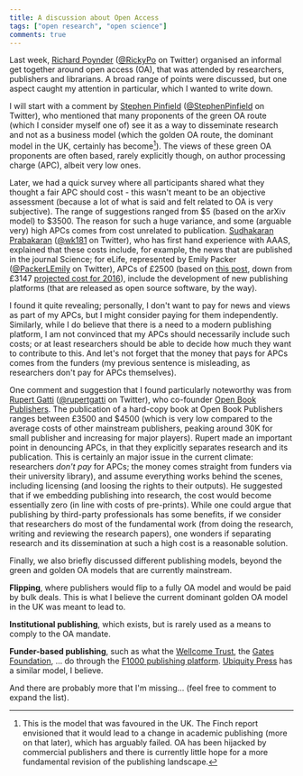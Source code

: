 ```yaml
---
title: A discussion about Open Access
tags: ["open research", "open science"]
comments: true
---
```



Last week, [Richard Poynder](http://richardpoynder.co.uk/)
([@RickyPo](https://twitter.com/RickyPo) on Twitter) organised an
informal get together around open access (OA), that was attended by
researchers, publishers and librarians. A broad range of points were
discussed, but one aspect caught my attention in particular, which I
wanted to write down.

I will start with a comment
by [Stephen Pinfield](https://www.sheffield.ac.uk/is/staff/pinfield)
([@StephenPinfield](https://twitter.com/StephenPinfield) on Twitter),
who mentioned that many proponents of the green OA route (which I
consider myself one of) see it as a way to disseminate research and
not as a business model (which the golden OA route, the dominant model
in the UK, certainly has become[^1]). The views of these green OA
proponents are often based, rarely explicitly though, on author
processing charge (APC), albeit very low ones.

[^1]: This is the model that was favoured in the UK. The Finch report envisioned that it would lead to a change in academic publishing (more on that later), which has arguably failed. OA has been hijacked by commercial publishers and there is currently little hope for a more fundamental revision of the publishing landscape.

Later, we had a quick survey where all participants shared what they
thought a fair APC should cost - this wasn't meant to be an objective
assessment (because a lot of what is said and felt related to OA is
very subjective). The range of suggestions ranged from $5 (based on
the arXiv model) to $3500. The reason for such a huge variance, and
some (arguable very) high APCs comes from cost unrelated to
publication. [Sudhakaran Prabakaran](https://www.gen.cam.ac.uk/directory/sudhakaran-prabakaran) ([@wk181](https://twitter.com/wk181) on
Twitter), who has first hand experience with AAAS, explained that
these costs include, for example, the news that are published in the
journal Science; for eLife, represented by Emily Packer
([@PackerLEmily](https://twitter.com/PackerLEmily) on Twitter), APCs
of £2500 (based
on
[this post](https://elifesciences.org/inside-elife/b6365b76/setting-a-fee-for-publication),
down from
£3147
[projected cost for 2016](https://elifesciences.org/inside-elife/a058ec77/what-it-costs-to-publish)),
include the development of new publishing platforms (that are released
as open source software, by the way).

I found it quite revealing; personally, I don't want to pay for news
and views as part of my APCs, but I might consider paying for them
independently. Similarly, while I do believe that there is a need to a
modern publishing platform, I am not convinced that my APCs should
necessarily include such costs; or at least researchers should be able
to decide how much they want to contribute to this. And let's not
forget that the money that pays for APCs comes from the funders (my
previous sentence is misleading, as researchers don't pay for APCs
themselves).

One comment and suggestion that I found particularly noteworthy was
from [Rupert Gatti](http://www.econ.cam.ac.uk/people/cto/jrjg1)
([@rupertgatti](https://twitter.com/rupertgatti) on Twitter), who
co-founder
[Open Book Publishers](https://www.openbookpublishers.com/). The
publication of a hard-copy book at Open Book Publishers ranges between
£3500 and $4500 (which is very low compared to the average costs of
other mainstream publishers, peaking around 30K for small publisher
and increasing for major players). Rupert made an important point in
denouncing APCs, in that they explicitly separates research and its
publication. This is certainly an major issue in the current climate:
researchers *don't pay* for APCs; the money comes straight from
funders via their university library), and assume everything works
behind the scenes, including licensing (and loosing the rights to
their outputs). He suggested that if we embedding publishing into
research, the cost would become essentially zero (in line with costs
of pre-prints). While one could argue that publishing by third-party
professionals has some benefits, if we consider that researchers do
most of the fundamental work (from doing the research, writing and
reviewing the research papers), one wonders if separating research and
its dissemination at such a high cost is a reasonable solution.


Finally, we also briefly discussed different publishing models, beyond
the green and golden OA models that are currently mainstream. 

**Flipping**, where publishers would flip to a fully OA model and
would be paid by bulk deals. This is what I believe the current
dominant golden OA model in the UK was meant to lead to.

**Institutional publishing**, which exists, but is rarely used as a means
to comply to the OA mandate.

**Funder-based publishing**, such as what the [Wellcome
Trust](https://wellcomeopenresearch.org/), the [Gates
Foundation](https://gatesopenresearch.org/), ... do through the [F1000
publishing platform](https://f1000research.com/). [Ubiquity
Press](https://www.ubiquitypress.com/) has a similar model, I believe.

And there are probably more that I'm missing... (feel free to comment
to expand the list).
